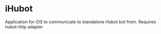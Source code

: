 iHubot
======

Application for iOS to communicate to standalone Hubot bot from. Requires hubot-http adapter